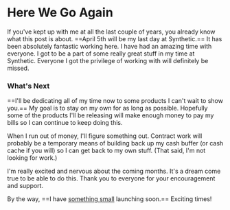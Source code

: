 # Here We Go Again

If you've kept up with me at all the last couple of years, you already know what this post is about. ==April 5th will be my last day at Synthetic.== It has been absolutely fantastic working here. I have had an amazing time with everyone. I got to be a part of some really great stuff in my time at Synthetic. Everyone I got the privilege of working with will definitely be missed.

### What's Next

==I'll be dedicating all of my time now to some products I can't wait to show you.== My goal is to stay on my own for as long as possible. Hopefully some of the products I'll be releasing will make enough money to pay my bills so I can continue to keep doing this.

When I run out of money, I'll figure something out. Contract work will probably be a temporary means of building back up my cash buffer (or cash cache if you will) so I can get back to my own stuff. (That said, I'm not looking for work.)

I'm really excited and nervous about the coming months. It's a dream come true to be able to do this. Thank you to everyone for your encouragement and support.

By the way, ==I have [something small](http://useshares.com) launching soon.== Exciting times!
